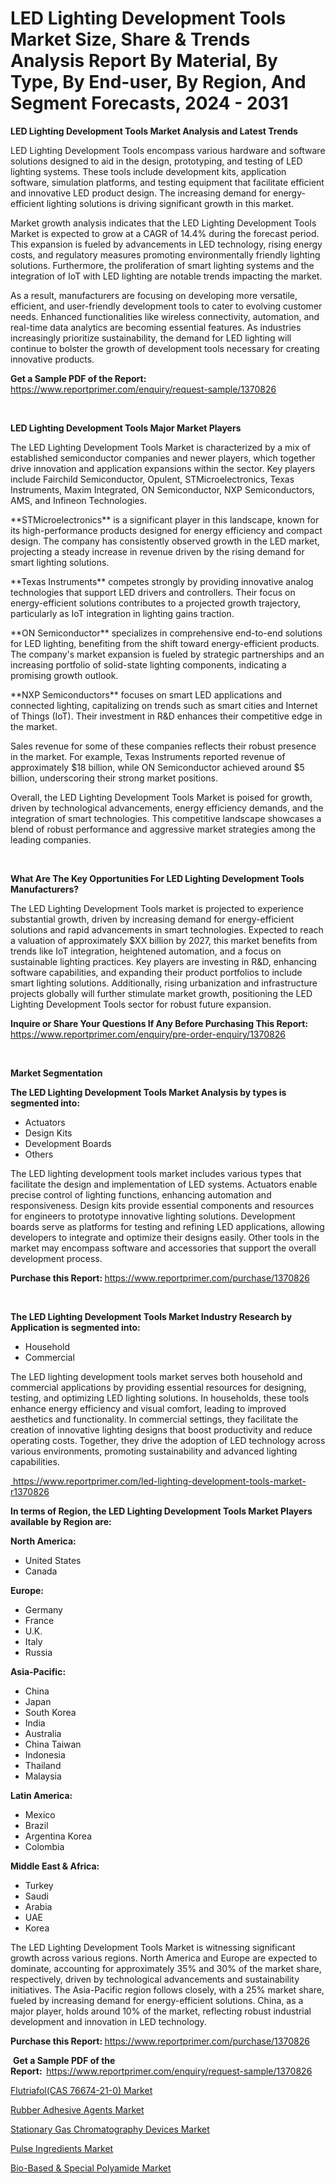 <p><h1>LED Lighting Development Tools Market Size, Share & Trends Analysis Report By Material, By Type, By End-user, By Region, And Segment Forecasts, 2024 - 2031</h1></p><p><strong>LED Lighting Development Tools Market Analysis and Latest Trends</strong></p>
<p><p>LED Lighting Development Tools encompass various hardware and software solutions designed to aid in the design, prototyping, and testing of LED lighting systems. These tools include development kits, application software, simulation platforms, and testing equipment that facilitate efficient and innovative LED product design. The increasing demand for energy-efficient lighting solutions is driving significant growth in this market. </p><p>Market growth analysis indicates that the LED Lighting Development Tools Market is expected to grow at a CAGR of 14.4% during the forecast period. This expansion is fueled by advancements in LED technology, rising energy costs, and regulatory measures promoting environmentally friendly lighting solutions. Furthermore, the proliferation of smart lighting systems and the integration of IoT with LED lighting are notable trends impacting the market. </p><p>As a result, manufacturers are focusing on developing more versatile, efficient, and user-friendly development tools to cater to evolving customer needs. Enhanced functionalities like wireless connectivity, automation, and real-time data analytics are becoming essential features. As industries increasingly prioritize sustainability, the demand for LED lighting will continue to bolster the growth of development tools necessary for creating innovative products.</p></p>
<p><strong>Get a Sample PDF of the Report:&nbsp;</strong> <a href="https://www.reportprimer.com/enquiry/request-sample/1370826">https://www.reportprimer.com/enquiry/request-sample/1370826</a></p>
<p>&nbsp;</p>
<p><strong>LED Lighting Development Tools Major Market Players</strong></p>
<p><p>The LED Lighting Development Tools Market is characterized by a mix of established semiconductor companies and newer players, which together drive innovation and application expansions within the sector. Key players include Fairchild Semiconductor, Opulent, STMicroelectronics, Texas Instruments, Maxim Integrated, ON Semiconductor, NXP Semiconductors, AMS, and Infineon Technologies.</p><p>**STMicroelectronics** is a significant player in this landscape, known for its high-performance products designed for energy efficiency and compact design. The company has consistently observed growth in the LED market, projecting a steady increase in revenue driven by the rising demand for smart lighting solutions.</p><p>**Texas Instruments** competes strongly by providing innovative analog technologies that support LED drivers and controllers. Their focus on energy-efficient solutions contributes to a projected growth trajectory, particularly as IoT integration in lighting gains traction.</p><p>**ON Semiconductor** specializes in comprehensive end-to-end solutions for LED lighting, benefiting from the shift toward energy-efficient products. The company's market expansion is fueled by strategic partnerships and an increasing portfolio of solid-state lighting components, indicating a promising growth outlook.</p><p>**NXP Semiconductors** focuses on smart LED applications and connected lighting, capitalizing on trends such as smart cities and Internet of Things (IoT). Their investment in R&D enhances their competitive edge in the market.</p><p>Sales revenue for some of these companies reflects their robust presence in the market. For example, Texas Instruments reported revenue of approximately $18 billion, while ON Semiconductor achieved around $5 billion, underscoring their strong market positions.</p><p>Overall, the LED Lighting Development Tools Market is poised for growth, driven by technological advancements, energy efficiency demands, and the integration of smart technologies. This competitive landscape showcases a blend of robust performance and aggressive market strategies among the leading companies.</p></p>
<p>&nbsp;</p>
<p><strong>What Are The Key Opportunities For LED Lighting Development Tools Manufacturers?</strong></p>
<p><p>The LED Lighting Development Tools market is projected to experience substantial growth, driven by increasing demand for energy-efficient solutions and rapid advancements in smart technologies. Expected to reach a valuation of approximately $XX billion by 2027, this market benefits from trends like IoT integration, heightened automation, and a focus on sustainable lighting practices. Key players are investing in R&D, enhancing software capabilities, and expanding their product portfolios to include smart lighting solutions. Additionally, rising urbanization and infrastructure projects globally will further stimulate market growth, positioning the LED Lighting Development Tools sector for robust future expansion.</p></p>
<p><strong>Inquire or Share Your Questions If Any Before Purchasing This Report:</strong> <a href="https://www.reportprimer.com/enquiry/pre-order-enquiry/1370826">https://www.reportprimer.com/enquiry/pre-order-enquiry/1370826</a></p>
<p>&nbsp;</p>
<p><strong>Market Segmentation</strong></p>
<p><strong>The LED Lighting Development Tools Market Analysis by types is segmented into:</strong></p>
<p><ul><li>Actuators</li><li>Design Kits</li><li>Development Boards</li><li>Others</li></ul></p>
<p><p>The LED lighting development tools market includes various types that facilitate the design and implementation of LED systems. Actuators enable precise control of lighting functions, enhancing automation and responsiveness. Design kits provide essential components and resources for engineers to prototype innovative lighting solutions. Development boards serve as platforms for testing and refining LED applications, allowing developers to integrate and optimize their designs easily. Other tools in the market may encompass software and accessories that support the overall development process.</p></p>
<p><strong>Purchase this Report:&nbsp;</strong><a href="https://www.reportprimer.com/purchase/1370826">https://www.reportprimer.com/purchase/1370826</a></p>
<p>&nbsp;</p>
<p><strong>The LED Lighting Development Tools Market Industry Research by Application is segmented into:</strong></p>
<p><ul><li>Household</li><li>Commercial</li></ul></p>
<p><p>The LED lighting development tools market serves both household and commercial applications by providing essential resources for designing, testing, and optimizing LED lighting solutions. In households, these tools enhance energy efficiency and visual comfort, leading to improved aesthetics and functionality. In commercial settings, they facilitate the creation of innovative lighting designs that boost productivity and reduce operating costs. Together, they drive the adoption of LED technology across various environments, promoting sustainability and advanced lighting capabilities.</p></p>
<p><a href="https://www.reportprimer.com/led-lighting-development-tools-market-r1370826">&nbsp;https://www.reportprimer.com/led-lighting-development-tools-market-r1370826</a></p>
<p><strong>In terms of Region, the LED Lighting Development Tools Market Players available by Region are:</strong></p>
<p>
    <p> <strong> North America: </strong>
        <ul>
            <li>United States</li>
            <li>Canada</li>
        </ul>
        </p> 
    <p> <strong> Europe: </strong>
        <ul>
            <li>Germany</li>
            <li>France</li>
            <li>U.K.</li>
            <li>Italy</li>
            <li>Russia</li>
        </ul>
        </p> 
    <p> <strong> Asia-Pacific: </strong>
        <ul>
            <li>China</li>
            <li>Japan</li>
            <li>South Korea</li>
            <li>India</li>
            <li>Australia</li>
            <li>China Taiwan</li>
            <li>Indonesia</li>
            <li>Thailand</li>
            <li>Malaysia</li>
        </ul>
        </p> 
    <p> <strong> Latin America: </strong>
        <ul>
            <li>Mexico</li>
            <li>Brazil</li>
            <li>Argentina Korea</li>
            <li>Colombia</li>
        </ul>
        </p> 
    <p> <strong> Middle East & Africa: </strong>
        <ul>
            <li>Turkey</li>
            <li>Saudi</li>
            <li>Arabia</li>
            <li>UAE</li>
            <li>Korea</li>
        </ul>
    </p>
    </p>
<p><p>The LED Lighting Development Tools Market is witnessing significant growth across various regions. North America and Europe are expected to dominate, accounting for approximately 35% and 30% of the market share, respectively, driven by technological advancements and sustainability initiatives. The Asia-Pacific region follows closely, with a 25% market share, fueled by increasing demand for energy-efficient solutions. China, as a major player, holds around 10% of the market, reflecting robust industrial development and innovation in LED technology.</p></p>
<p><strong>Purchase this Report: </strong><a href="https://www.reportprimer.com/purchase/1370826">https://www.reportprimer.com/purchase/1370826</a></p>
<p>&nbsp;<strong>Get a Sample PDF of the Report:&nbsp;&nbsp;</strong><a href="https://www.reportprimer.com/enquiry/request-sample/1370826">https://www.reportprimer.com/enquiry/request-sample/1370826</a></p>
<p><strong></strong></p>
<p><p><a href="https://issuu.com/reportprime-2/docs/flutriafolcas-76674-21-0-market-siz_cfce352745bcfa">Flutriafol(CAS 76674-21-0) Market</a></p><p><a href="https://medium.com/@isnamukti10_96948/how-the-rubber-adhesive-agents-market-will-be-evolved-4a7c8bc38d60">Rubber Adhesive Agents Market</a></p><p><a href="https://medium.com/@isnamukti10_96948/insights-into-stationary-gas-chromatography-devices-market-share-and-competitive-landscape-for-ee1c462063cb?postPublishedType=repub">Stationary Gas Chromatography Devices Market</a></p><p><a href="https://www.linkedin.com/pulse/what-innovations-market-trends-shaping-pulse-ingredients-jlefe">Pulse Ingredients Market</a></p><p><a href="https://issuu.com/reportprime-2/docs/bio-based-special-polyamide-market-_476ad51b8c3f50">Bio-Based & Special Polyamide Market</a></p></p>